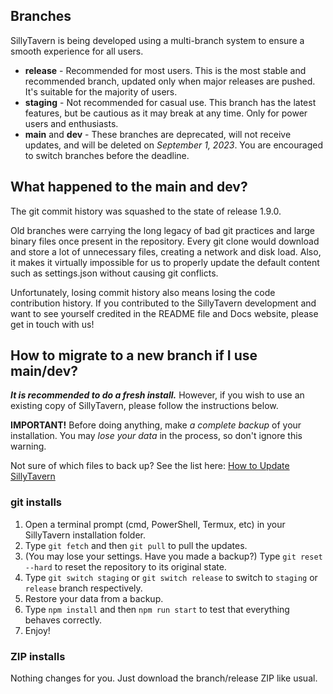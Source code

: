 ## Branches

SillyTavern is being developed using a multi-branch system to ensure a smooth experience for all users.

* **release** - Recommended for most users. This is the most stable and recommended branch, updated only when major releases are pushed. It's suitable for the majority of users.
* **staging** - Not recommended for casual use. This branch has the latest features, but be cautious as it may break at any time. Only for power users and enthusiasts.
* **main** and **dev** - These branches are deprecated, will not receive updates, and will be deleted on *September 1, 2023*. You are encouraged to switch branches before the deadline.

## What happened to the main and dev?

The git commit history was squashed to the state of release 1.9.0.

Old branches were carrying the long legacy of bad git practices and large binary files once present in the repository.
Every git clone would download and store a lot of unnecessary files, creating a network and disk load.
Also, it makes it virtually impossible for us to properly update the default content such as settings.json without causing git conflicts.

Unfortunately, losing commit history also means losing the code contribution history.
If you contributed to the SillyTavern development and want to see yourself credited in the README file and Docs website, please get in touch with us!

## How to migrate to a new branch if I use main/dev?

_**It is recommended to do a fresh install.**_ However, if you wish to use an existing copy of SillyTavern, please follow the instructions below.

**IMPORTANT!** Before doing anything, make *a complete backup* of your installation. You may *lose your data* in the process, so don't ignore this warning.

Not sure of which files to back up? See the list here: [How to Update SillyTavern](https://docs.sillytavern.app/usage/update/#note-do-not-copy-the-entire-public-folder)

### git installs

1. Open a terminal prompt (cmd, PowerShell, Termux, etc) in your SillyTavern installation folder.
2. Type `git fetch` and then `git pull` to pull the updates.
3. (You may lose your settings. Have you made a backup?) Type `git reset --hard` to reset the repository to its original state.
4. Type `git switch staging` or `git switch release` to switch to `staging` or `release` branch respectively.
5. Restore your data from a backup.
6. Type `npm install` and then `npm run start` to test that everything behaves correctly.
7. Enjoy!

### ZIP installs

Nothing changes for you. Just download the branch/release ZIP like usual.
